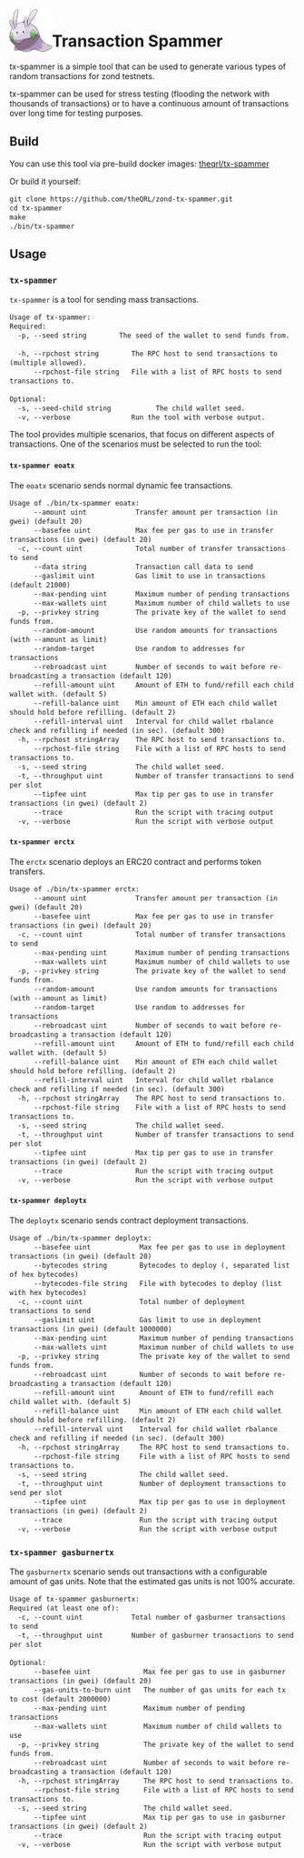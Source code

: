 <img align="left" src="./.github/resources/goomy.png" width="75">
<h1>Transaction Spammer</h1>

tx-spammer is a simple tool that can be used to generate various types of random transactions for zond testnets.

tx-spammer can be used for stress testing (flooding the network with thousands of transactions) or to have a continuous amount of transactions over long time for testing purposes.

## Build

You can use this tool via pre-build docker images: [theqrl/tx-spammer](https://hub.docker.com/r/theqrl/tx-spammer)

Or build it yourself:

```
git clone https://github.com/theQRL/zond-tx-spammer.git
cd tx-spammer
make
./bin/tx-spammer
```

## Usage

### `tx-spammer`
`tx-spammer` is a tool for sending mass transactions.

```
Usage of tx-spammer:
Required:
  -p, --seed string        The seed of the wallet to send funds from.
  
  -h, --rpchost string        The RPC host to send transactions to (multiple allowed).
      --rpchost-file string   File with a list of RPC hosts to send transactions to.
      
Optional:
  -s, --seed-child string           The child wallet seed.
  -v, --verbose               Run the tool with verbose output.
```

The tool provides multiple scenarios, that focus on different aspects of transactions. One of the scenarios must be selected to run the tool:

#### `tx-spammer eoatx`

The `eoatx` scenario sends normal dynamic fee transactions.

```
Usage of ./bin/tx-spammer eoatx:
      --amount uint            Transfer amount per transaction (in gwei) (default 20)
      --basefee uint           Max fee per gas to use in transfer transactions (in gwei) (default 20)
  -c, --count uint             Total number of transfer transactions to send
      --data string            Transaction call data to send
      --gaslimit uint          Gas limit to use in transactions (default 21000)
      --max-pending uint       Maximum number of pending transactions
      --max-wallets uint       Maximum number of child wallets to use
  -p, --privkey string         The private key of the wallet to send funds from.
      --random-amount          Use random amounts for transactions (with --amount as limit)
      --random-target          Use random to addresses for transactions
      --rebroadcast uint       Number of seconds to wait before re-broadcasting a transaction (default 120)
      --refill-amount uint     Amount of ETH to fund/refill each child wallet with. (default 5)
      --refill-balance uint    Min amount of ETH each child wallet should hold before refilling. (default 2)
      --refill-interval uint   Interval for child wallet rbalance check and refilling if needed (in sec). (default 300)
  -h, --rpchost stringArray    The RPC host to send transactions to.
      --rpchost-file string    File with a list of RPC hosts to send transactions to.
  -s, --seed string            The child wallet seed.
  -t, --throughput uint        Number of transfer transactions to send per slot
      --tipfee uint            Max tip per gas to use in transfer transactions (in gwei) (default 2)
      --trace                  Run the script with tracing output
  -v, --verbose                Run the script with verbose output
```

#### `tx-spammer erctx`

The `erctx` scenario deploys an ERC20 contract and performs token transfers.

```
Usage of ./bin/tx-spammer erctx:
      --amount uint            Transfer amount per transaction (in gwei) (default 20)
      --basefee uint           Max fee per gas to use in transfer transactions (in gwei) (default 20)
  -c, --count uint             Total number of transfer transactions to send
      --max-pending uint       Maximum number of pending transactions
      --max-wallets uint       Maximum number of child wallets to use
  -p, --privkey string         The private key of the wallet to send funds from.
      --random-amount          Use random amounts for transactions (with --amount as limit)
      --random-target          Use random to addresses for transactions
      --rebroadcast uint       Number of seconds to wait before re-broadcasting a transaction (default 120)
      --refill-amount uint     Amount of ETH to fund/refill each child wallet with. (default 5)
      --refill-balance uint    Min amount of ETH each child wallet should hold before refilling. (default 2)
      --refill-interval uint   Interval for child wallet rbalance check and refilling if needed (in sec). (default 300)
  -h, --rpchost stringArray    The RPC host to send transactions to.
      --rpchost-file string    File with a list of RPC hosts to send transactions to.
  -s, --seed string            The child wallet seed.
  -t, --throughput uint        Number of transfer transactions to send per slot
      --tipfee uint            Max tip per gas to use in transfer transactions (in gwei) (default 2)
      --trace                  Run the script with tracing output
  -v, --verbose                Run the script with verbose output
```

#### `tx-spammer deploytx`

The `deploytx` scenario sends contract deployment transactions.

```
Usage of ./bin/tx-spammer deploytx:
      --basefee uint            Max fee per gas to use in deployment transactions (in gwei) (default 20)
      --bytecodes string        Bytecodes to deploy (, separated list of hex bytecodes)
      --bytecodes-file string   File with bytecodes to deploy (list with hex bytecodes)
  -c, --count uint              Total number of deployment transactions to send
      --gaslimit uint           Gas limit to use in deployment transactions (in gwei) (default 1000000)
      --max-pending uint        Maximum number of pending transactions
      --max-wallets uint        Maximum number of child wallets to use
  -p, --privkey string          The private key of the wallet to send funds from.
      --rebroadcast uint        Number of seconds to wait before re-broadcasting a transaction (default 120)
      --refill-amount uint      Amount of ETH to fund/refill each child wallet with. (default 5)
      --refill-balance uint     Min amount of ETH each child wallet should hold before refilling. (default 2)
      --refill-interval uint    Interval for child wallet rbalance check and refilling if needed (in sec). (default 300)
  -h, --rpchost stringArray     The RPC host to send transactions to.
      --rpchost-file string     File with a list of RPC hosts to send transactions to.
  -s, --seed string             The child wallet seed.
  -t, --throughput uint         Number of deployment transactions to send per slot
      --tipfee uint             Max tip per gas to use in deployment transactions (in gwei) (default 2)
      --trace                   Run the script with tracing output
  -v, --verbose                 Run the script with verbose output
```

### `tx-spammer gasburnertx`

The `gasburnertx` scenario sends out transactions with a configurable amount of gas units. Note that the estimated gas units is not 100% accurate.

```
Usage of tx-spammer gasburnertx:
Required (at least one of):
  -c, --count uint            Total number of gasburner transactions to send
  -t, --throughput uint       Number of gasburner transactions to send per slot
  
Optional:
      --basefee uint             Max fee per gas to use in gasburner transactions (in gwei) (default 20)
      --gas-units-to-burn uint   The number of gas units for each tx to cost (default 2000000)
      --max-pending uint         Maximum number of pending transactions
      --max-wallets uint         Maximum number of child wallets to use
  -p, --privkey string           The private key of the wallet to send funds from.
      --rebroadcast uint         Number of seconds to wait before re-broadcasting a transaction (default 120)
  -h, --rpchost stringArray      The RPC host to send transactions to.
      --rpchost-file string      File with a list of RPC hosts to send transactions to.
  -s, --seed string              The child wallet seed.
      --tipfee uint              Max tip per gas to use in gasburner transactions (in gwei) (default 2)
      --trace                    Run the script with tracing output
  -v, --verbose                  Run the script with verbose output
```

